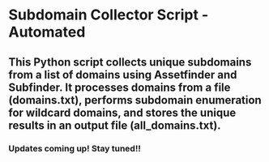 # Subdomain Collector Script - Automated

## This Python script collects unique subdomains from a list of domains using Assetfinder and Subfinder. It processes domains from a file (domains.txt), performs subdomain enumeration for wildcard domains, and stores the unique results in an output file (all_domains.txt).

### Updates coming up! Stay tuned!!